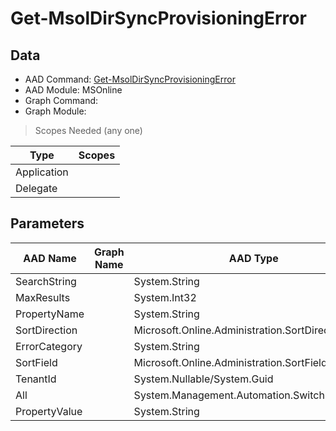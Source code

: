 # Get-MsolDirSyncProvisioningError

> 

## Data

+ AAD Command: [Get-MsolDirSyncProvisioningError](https://docs.microsoft.com/en-us/powershell/module/MSOnline/Get-MsolDirSyncProvisioningError)
+ AAD Module: MSOnline
+ Graph Command: []()
+ Graph Module: 

> Scopes Needed (any one)

|Type|Scopes|
|---|---|
|Application||
|Delegate||

## Parameters

|AAD Name|Graph Name|AAD Type|Graph Type|Infos|
|---|---|---|---|---|
|SearchString||System.String|||
|MaxResults||System.Int32|||
|PropertyName||System.String|||
|SortDirection||Microsoft.Online.Administration.SortDirection|||
|ErrorCategory||System.String|||
|SortField||Microsoft.Online.Administration.SortField|||
|TenantId||System.Nullable/System.Guid|||
|All||System.Management.Automation.SwitchParameter|||
|PropertyValue||System.String|||

